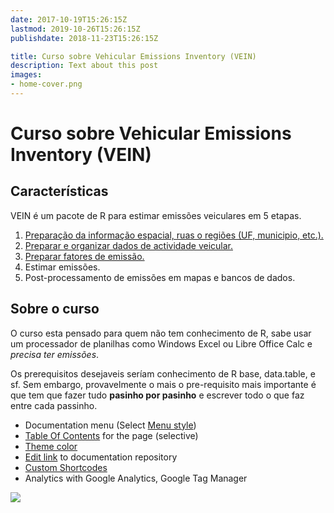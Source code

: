 ```yaml
---
date: 2017-10-19T15:26:15Z
lastmod: 2019-10-26T15:26:15Z
publishdate: 2018-11-23T15:26:15Z

title: Curso sobre Vehicular Emissions Inventory (VEIN)
description: Text about this post
images:
- home-cover.png
---
```


# Curso sobre Vehicular Emissions Inventory (VEIN) 


## Características 


VEIN é um pacote de R para estimar emissões veiculares em 5 etapas. 


1. [Preparação da informação espacial, ruas o regiões (UF, municipio, etc.).](chapter1)
2. [Preparar e organizar dados de actividade veicular.](chapter2)
3. [Preparar fatores de emissão.](chapter3)
4. Estimar emissões.
5. Post-processamento de emissões em mapas e bancos de dados.

## Sobre o curso

O curso esta pensado para quem não tem conhecimento de R, sabe usar um processador de planilhas como Windows Excel ou Libre Office Calc e *precisa ter emissões*.

Os prerequisitos desejaveis seríam conhecimento de R base, data.table, e sf. Sem embargo, provavelmente o mais o pre-requisito mais importante é que tem que fazer tudo **pasinho por pasinho** e escrever todo o que faz entre cada passinho.



* Documentation menu (Select [Menu style](getting-started/screenshot/#menu-style))
* [Table Of Contents](sample/table-of-contents/) for the page (selective)
* [Theme color](getting-started/screenshot/#theme-color)
* [Edit link](getting-started/screenshot/#edit-link) to documentation repository
* [Custom Shortcodes](sample/custom-shortcodes/)
* Analytics with Google Analytics, Google Tag Manager


![](https://github.com/ibarraespinosa/cursovein/blob/master/static/images/home-cover.png?raw=true)